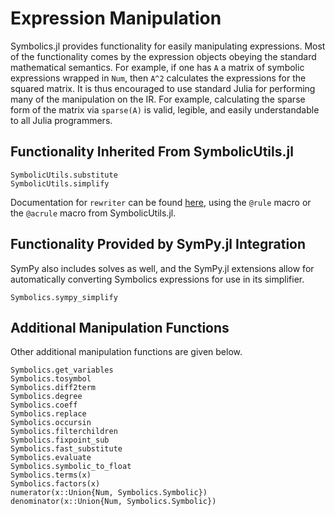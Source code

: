 # Expression Manipulation

Symbolics.jl provides functionality for easily manipulating expressions.
Most of the functionality comes by the expression objects obeying the standard
mathematical semantics. For example, if one has `A` a matrix of symbolic
expressions wrapped in `Num`, then `A^2` calculates the expressions for the
squared matrix.  It is thus encouraged to use standard Julia
for performing many of the manipulation on the IR. For example,
calculating the sparse form of the matrix via `sparse(A)` is valid, legible,
and easily understandable to all Julia programmers.

## Functionality Inherited From SymbolicUtils.jl

```@docs
SymbolicUtils.substitute
SymbolicUtils.simplify
```
Documentation for `rewriter` can be found [here](https://symbolicutils.juliasymbolics.org/rewrite/), using the `@rule` macro or the `@acrule` macro from SymbolicUtils.jl.

## Functionality Provided by SymPy.jl Integration

SymPy also includes solves as well, and the SymPy.jl extensions allow for automatically converting
Symbolics expressions for use in its simplifier.

```@docs
Symbolics.sympy_simplify
```

## Additional Manipulation Functions

Other additional manipulation functions are given below.

```@docs
Symbolics.get_variables
Symbolics.tosymbol
Symbolics.diff2term
Symbolics.degree
Symbolics.coeff
Symbolics.replace
Symbolics.occursin
Symbolics.filterchildren
Symbolics.fixpoint_sub
Symbolics.fast_substitute
Symbolics.evaluate
Symbolics.symbolic_to_float
Symbolics.terms(x)
Symbolics.factors(x)
numerator(x::Union{Num, Symbolics.Symbolic})
denominator(x::Union{Num, Symbolics.Symbolic})
```
